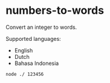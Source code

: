 # numbers-to-words

Convert an integer to words.

Supported languages:

- English
- Dutch
- Bahasa Indonesia


```
node ./ 123456
```
